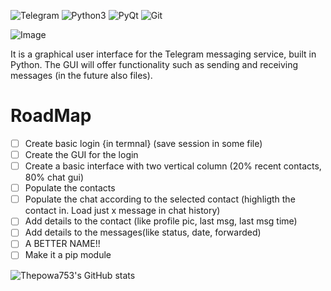 ![Telegram](https://img.shields.io/badge/Telegram-2CA5E0?style=for-the-badge&logo=telegram&logoColor=white) 
![Python3](https://img.shields.io/badge/python-3670A0?style=for-the-badge&logo=python&logoColor=ffdd54) 
![PyQt](https://img.shields.io/badge/Qt-%23217346.svg?style=for-the-badge&logo=Qt&logoColor=white) 
![Git](https://img.shields.io/badge/git-%23F05033.svg?style=for-the-badge&logo=git&logoColor=white)

![Image](https://user-images.githubusercontent.com/44495483/230045490-a64d60f3-7cd4-46d8-8827-2c90c237b6a9.png)


It is a graphical user interface for the Telegram messaging service, built in Python. 
The GUI will offer functionality such as sending and receiving messages (in the future also files).

# RoadMap
- [ ] Create basic login {in termnal} (save session in some file)
- [ ] Create the GUI for the login
- [ ] Create a basic interface with two vertical column (20% recent contacts, 80% chat gui)
- [ ] Populate the contacts
- [ ] Populate the chat according to the selected contact (highligth the contact in. Load just x message in chat history)
- [ ] Add details to the contact (like profile pic, last msg, last msg time)
- [ ] Add details to the messages(like status, date, forwarded)
- [ ] A BETTER NAME!!
- [ ] Make it a pip module

![Thepowa753's GitHub stats](https://github-readme-stats.vercel.app/api?username=Thepowa753&show_icons=true&theme=tokyonight)
